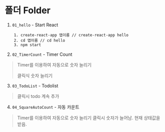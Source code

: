 


# 폴더 Folder
1. `01_hello`  - Start React
```
    1. create-react-app 앱이름 // create-react-app hello
    2. cd 앱이름 // cd hello
    3. npm start
```
2. `02_TimerCount` - Timer Count
> Timer를 이용하여 자동으로 숫자 늘리기
>
> 클릭식 숫자 늘리기

3. `03_TodoList` - Todolist
> 클릭시 todo 계속 추가

4. `04_SquareAutoCount` - 자동 카운트
> Timer를 이용하여 자동으로 숫자 늘리기
> 클릭시 숫자가 늘어남.
> 현재 상태값을 받음.
